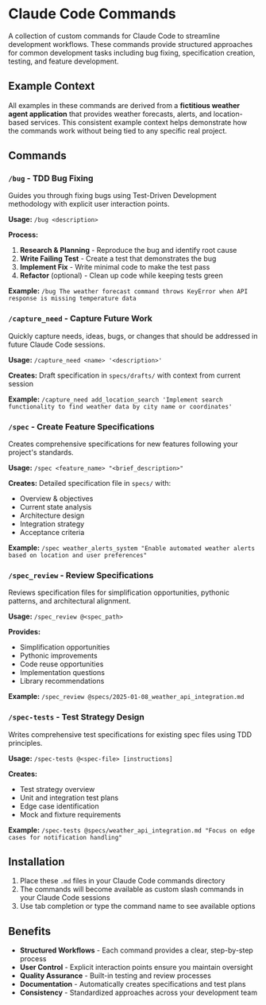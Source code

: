 # Claude Code Commands

A collection of custom commands for Claude Code to streamline development workflows. These commands provide structured approaches for common development tasks including bug fixing, specification creation, testing, and feature development.

## Example Context

All examples in these commands are derived from a **fictitious weather agent application** that provides weather forecasts, alerts, and location-based services. This consistent example context helps demonstrate how the commands work without being tied to any specific real project.

## Commands

### `/bug` - TDD Bug Fixing
Guides you through fixing bugs using Test-Driven Development methodology with explicit user interaction points.

**Usage:** `/bug <description>`

**Process:**
1. **Research & Planning** - Reproduce the bug and identify root cause
2. **Write Failing Test** - Create a test that demonstrates the bug
3. **Implement Fix** - Write minimal code to make the test pass
4. **Refactor** (optional) - Clean up code while keeping tests green

**Example:** `/bug The weather forecast command throws KeyError when API response is missing temperature data`

### `/capture_need` - Capture Future Work
Quickly capture needs, ideas, bugs, or changes that should be addressed in future Claude Code sessions.

**Usage:** `/capture_need <name> '<description>'`

**Creates:** Draft specification in `specs/drafts/` with context from current session

**Example:** `/capture_need add_location_search 'Implement search functionality to find weather data by city name or coordinates'`

### `/spec` - Create Feature Specifications
Creates comprehensive specifications for new features following your project's standards.

**Usage:** `/spec <feature_name> "<brief_description>"`

**Creates:** Detailed specification file in `specs/` with:
- Overview & objectives
- Current state analysis
- Architecture design
- Integration strategy
- Acceptance criteria

**Example:** `/spec weather_alerts_system "Enable automated weather alerts based on location and user preferences"`

### `/spec_review` - Review Specifications
Reviews specification files for simplification opportunities, pythonic patterns, and architectural alignment.

**Usage:** `/spec_review @<spec_path>`

**Provides:**
- Simplification opportunities
- Pythonic improvements
- Code reuse opportunities
- Implementation questions
- Library recommendations

**Example:** `/spec_review @specs/2025-01-08_weather_api_integration.md`

### `/spec-tests` - Test Strategy Design
Writes comprehensive test specifications for existing spec files using TDD principles.

**Usage:** `/spec-tests @<spec-file> [instructions]`

**Creates:**
- Test strategy overview
- Unit and integration test plans
- Edge case identification
- Mock and fixture requirements

**Example:** `/spec-tests @specs/weather_api_integration.md "Focus on edge cases for notification handling"`

## Installation

1. Place these `.md` files in your Claude Code commands directory
2. The commands will become available as custom slash commands in your Claude Code sessions
3. Use tab completion or type the command name to see available options

## Benefits

- **Structured Workflows** - Each command provides a clear, step-by-step process
- **User Control** - Explicit interaction points ensure you maintain oversight
- **Quality Assurance** - Built-in testing and review processes
- **Documentation** - Automatically creates specifications and test plans
- **Consistency** - Standardized approaches across your development team
